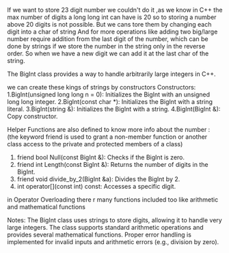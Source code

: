 If we want to store 23 digit number we couldn't do it ,as we know in C++ the max number of digits a long long int can have is 20 
so to storing a number above 20 digits is not possible. But we cans tore them by changing each digit into a char of string 
And for more operations like adding two big/large number require addition from the last digit of the number, which can be done by strings if
we store the number in the string only in the reverse order. So when we have a new digit we can add it at the last char of the string.

The BigInt class provides a way to handle arbitrarily large integers in C++.

we can create these kings of strings by constructors
Constructors: 
1.BigInt(unsigned long long n = 0): Initializes the BigInt with an unsigned long long integer.
2.BigInt(const char *): Initializes the BigInt with a string literal.
3.BigInt(string &): Initializes the BigInt with a string.
4.BigInt(BigInt &): Copy constructor.

Helper Functions are also defined to know more info about the number :
(the keyword friend is used to grant a non-member function or another class access to the private and protected members of a class)
1. friend bool Null(const BigInt &): Checks if the BigInt is zero.
2. friend int Length(const BigInt &): Returns the number of digits in the BigInt.
3. friend void divide_by_2(BigInt &a): Divides the BigInt by 2.
4. int operator[](const int) const: Accesses a specific digit.

in Operator Overloading there r many functions included too like arithmetic and mathematical functions 


Notes:
The BigInt class uses strings to store digits, allowing it to handle very large integers.
The class supports standard arithmetic operations and provides several mathematical functions.
Proper error handling is implemented for invalid inputs and arithmetic errors (e.g., division by zero).
